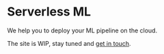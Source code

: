 # Serverless ML

We help you to deploy your ML pipeline on the cloud.

The site is WIP, stay tuned and <a href="mailto:admin@dkisler.com?subject=serverlessml%20question">get in touch</a>.


